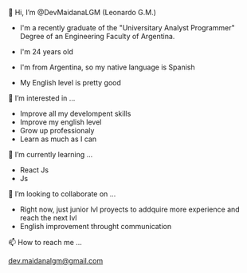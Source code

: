 👋 Hi, I’m @DevMaidanaLGM (Leonardo G.M.) 

* I'm a recently graduate of the "Universitary Analyst Programmer" Degree of an Engineering Faculty of Argentina. 

* I'm 24 years old 

* I'm from Argentina, so my native language is Spanish

* My English level is pretty good


👀 I’m interested in ...

* Improve all my develompent skills
* Improve my english level
* Grow up professionaly
* Learn as much as I can

🌱 I’m currently learning ...

* React Js
* Js

💞️ I’m looking to collaborate on ...

* Right now, just junior lvl proyects to addquire more experience and reach the next lvl
* English improvement throught communication

📫 How to reach me ...

dev.maidanalgm@gmail.com

<!---
DevMaidanaLGM/DevMaidanaLGM is a ✨ special ✨ repository because its `README.md` (this file) appears on your GitHub profile.
You can click the Preview link to take a look at your changes.
--->
